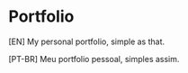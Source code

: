 # Portfolio
[EN]
My personal portfolio, simple as that.

[PT-BR]
Meu portfolio pessoal, simples assim.

